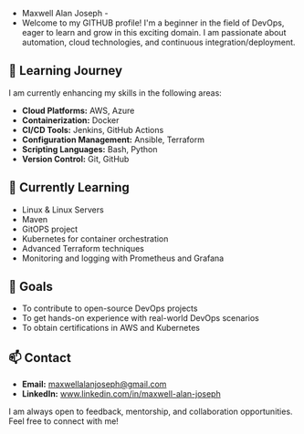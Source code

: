 - Maxwell Alan Joseph -
- Welcome to my GITHUB profile! I'm a beginner in the field of DevOps, eager to learn and grow in this exciting domain. I am passionate about automation, cloud technologies, and continuous integration/deployment.

## 🚀 Learning Journey

I am currently enhancing my skills in the following areas:

- **Cloud Platforms:** AWS, Azure
- **Containerization:** Docker
- **CI/CD Tools:** Jenkins, GitHub Actions
- **Configuration Management:** Ansible, Terraform
- **Scripting Languages:** Bash, Python
- **Version Control:** Git, GitHub

## 🌱 Currently Learning

- Linux & Linux Servers 
- Maven
- GitOPS project 
- Kubernetes for container orchestration
- Advanced Terraform techniques
- Monitoring and logging with Prometheus and Grafana

## 🎯 Goals

- To contribute to open-source DevOps projects
- To get hands-on experience with real-world DevOps scenarios
- To obtain certifications in AWS and Kubernetes

## 📫 Contact

- **Email:** maxwellalanjoseph@gmail.com
- **LinkedIn:** www.linkedin.com/in/maxwell-alan-joseph

I am always open to feedback, mentorship, and collaboration opportunities. Feel free to connect with me!

<!---
maxwell-alan-joseph/maxwell-alan-joseph is a ✨ special ✨ repository because its `README.md` (this file) appears on your GitHub profile.
You can click the Preview link to take a look at your changes.
--->
